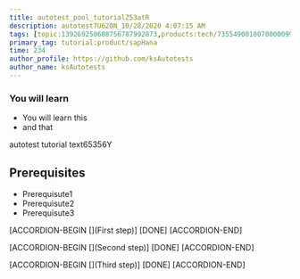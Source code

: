 ```yaml
---
title: autotest_pool_tutorialZ53atR
description: autotest7U620N_10/28/2020 4:07:15 AM
tags: [topic:139269250608756787992873,products:tech/73554900100700000996,tutorial:experience/advanced]
primary_tag: tutorial:product/sapHana
time: 234
author_profile: https://github.com/ksAutotests
author_name: ksAutotests
---
```

### You will learn
- You will learn this
- and that

autotest tutorial text65356Y

## Prerequisites
- Prerequisute1
- Prerequisute2
- Prerequisute3

[ACCORDION-BEGIN [](First step)]
[DONE]
[ACCORDION-END]

[ACCORDION-BEGIN [](Second step)]
[DONE]
[ACCORDION-END]

[ACCORDION-BEGIN [](Third step)]
[DONE]
[ACCORDION-END]

